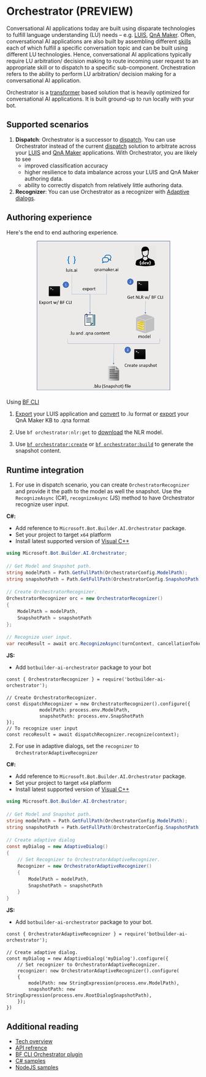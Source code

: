 # Orchestrator (PREVIEW)

Conversational AI applications today are built using disparate technologies to fulfill language understanding (LU) needs – e.g. [LUIS][1], [QnA Maker][2]. Often, conversational AI applications are also built by assembling different [skills][3] each of which fulfill a specific conversation topic and can be built using different LU technologies. Hence, conversational AI applications typically require LU arbitration/ decision making to route incoming user request to an appropriate skill or to dispatch to a specific sub-component. Orchestration refers to the ability to perform LU arbitration/ decision making for a conversational AI application.  

Orchestrator is a [transformer][4] based solution that is heavily optimized for conversational AI applications. It is built ground-up to run locally with your bot.

## Supported scenarios
1. **Dispatch**: Orchestrator is a successor to [dispatch][5]. You can use Orchestrator instead of the current [dispatch][5] solution to arbitrate across your [LUIS][1] and [QnA Maker][2] applications. With Orchestrator, you are likely to see  
    - improved classification accuracy
    - higher resilience to data imbalance across your LUIS and QnA Maker authoring data.
    - ability to correctly dispatch from relatively little authoring data.
2. **Recognizer**: You can use Orchestrator as a recognizer with [Adaptive dialogs][6]. 

## Authoring experience

Here's the end to end authoring experience.

<p align="center">
  <img width="350" src="./docs/media/authoring.png" />
</p>

Using [BF CLI][7]

1. [Export][8] your LUIS application and [convert][9] to .lu format or [export][10] your QnA Maker KB to .qna format 

2. Use `bf orchestrator:nlr:get` to [download][15] the NLR model.
<!-- TODO: missing docs for most CLI commands --> 
3. Use [`bf orchestrator:create`][16] or [`bf orchestrator:build`][17] to generate the snapshot content.

## Runtime integration

1. For use in dispatch scenario, you can create `OrchestratorRecognizer` and provide it the path to the model as well the snapshot. Use the `RecognizeAsync` (C#), `recognizeAsync` (JS) method to have Orchestrator recognize user input. 

**C#:**

- Add reference to `Microsoft.Bot.Builder.AI.Orchestrator` package.
- Set your project to target `x64` platform
- Install latest supported version of [Visual C++](https://support.microsoft.com/en-gb/help/2977003/the-latest-supported-visual-c-downloads)
 

```C# 
using Microsoft.Bot.Builder.AI.Orchestrator;

// Get Model and Snapshot path.
string modelPath = Path.GetFullPath(OrchestratorConfig.ModelPath);
string snapshotPath = Path.GetFullPath(OrchestratorConfig.SnapshotPath);

// Create OrchestratorRecognizer.
OrchestratorRecognizer orc = new OrchestratorRecognizer()
{
    ModelPath = modelPath,
    SnapshotPath = snapshotPath
};

// Recognize user input.
var recoResult = await orc.RecognizeAsync(turnContext, cancellationToken);
```

**JS:**

- Add `botbuilder-ai-orchestrator` package to your bot

```JS
const { OrchestratorRecognizer } = require('botbuilder-ai-orchestrator');

// Create OrchestratorRecognizer.
const dispatchRecognizer = new OrchestratorRecognizer().configure({
            modelPath: process.env.ModelPath, 
            snapshotPath: process.env.SnapShotPath
});
// To recognize user input
const recoResult = await dispatchRecognizer.recognize(context);
```

2. For use in adaptive dialogs, set the `recognizer` to `OrchestratorAdaptiveRecognizer`

**C#:**
- Add reference to `Microsoft.Bot.Builder.AI.Orchestrator` package.
- Set your project to target `x64` platform
- Install latest supported version of [Visual C++](https://support.microsoft.com/en-gb/help/2977003/the-latest-supported-visual-c-downloads)

```C#
using Microsoft.Bot.Builder.AI.Orchestrator;

// Get Model and Snapshot path.
string modelPath = Path.GetFullPath(OrchestratorConfig.ModelPath);
string snapshotPath = Path.GetFullPath(OrchestratorConfig.SnapshotPath);

// Create adaptive dialog
const myDialog = new AdaptiveDialog()
{
    // Set Recognizer to OrchestratorAdaptiveRecognizer.
    Recognizer = new OrchestratorAdaptiveRecognizer()
    {
        ModelPath = modelPath,
        SnapshotPath = snapshotPath
    }
}
```

**JS:**

- Add `botbuilder-ai-orchestrator` package to your bot.

```JS
const { OrchestratorAdaptiveRecognizer } = require('botbuilder-ai-orchestrator');

// Create adaptive dialog.
const myDialog = new AdaptiveDialog('myDialog').configure({
    // Set recognizer to OrchestratorAdaptiveRecognizer.
    recognizer: new OrchestratorAdaptiveRecognizer().configure(
    {
        modelPath: new StringExpression(process.env.ModelPath),
        snapshotPath: new StringExpression(process.env.RootDialogSnapshotPath),
    });
})
```

## Additional reading
- [Tech overview][18]
- [API refrence][14]
- [BF CLI Orchestrator plugin][11]
- [C# samples][12]
- [NodeJS samples][13]

[1]:https://luis.ai
[2]:https://qnamaker.ai
[3]:https://docs.microsoft.com/en-us/azure/bot-service/bot-builder-skills-overview?view=azure-bot-service-4.0
[4]:https://en.wikipedia.org/wiki/Transformer_(machine_learning_model)
[5]:https://docs.microsoft.com/en-us/azure/bot-service/bot-builder-tutorial-dispatch?view=azure-bot-service-4.0&tabs=cs
[6]:https://aka.ms/adaptive-dialogs
[7]:https://github.com/microsoft/botframework-cli
[8]:https://github.com/microsoft/botframework-cli/tree/master/packages/luis#bf-luisversionexport
[9]:https://github.com/microsoft/botframework-cli/tree/master/packages/luis#bf-luisconvert
[10]:https://github.com/microsoft/botframework-cli/tree/master/packages/qnamaker#bf-qnamakerkbexport
[11]:https://github.com/microsoft/botframework-cli/tree/beta/packages/orchestrator
[12]:./csharp_dotnetcore
[13]:./javascript_nodejs
[14]:./docs/API_reference.md
[15]:TBD
[16]:https://github.com/microsoft/botframework-cli/tree/beta/packages/orchestrator#bf-orchestratorcreate
[17]:TBD
[18]:./docs/Overview.md
